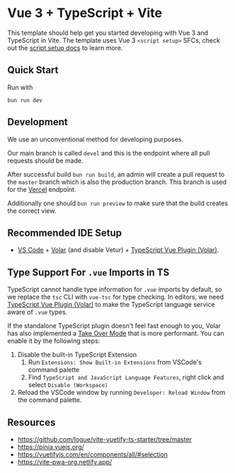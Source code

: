 # Vue 3 + TypeScript + Vite

This template should help get you started developing with Vue 3 and TypeScript in Vite. The template uses Vue 3 `<script setup>` SFCs, check out the [script setup docs](https://v3.vuejs.org/api/sfc-script-setup.html#sfc-script-setup) to learn more.

## Quick Start 

Run with 

```
bun run dev
```

## Development

We use an unconventional method for developing purposes.

Our main branch is called `devel` and this is the endpoint where all pull requests should be made.

After successful build `bun run build`, an admin will create a pull request to the `master` branch which is also the production branch. This branch is used for the [Vercel](https://vercel.com/barefootstaches-projects/myruckclub) endpoint.

Additionally one should `bun run preview` to make sure that the build creates the correct view.

## Recommended IDE Setup

- [VS Code](https://code.visualstudio.com/) + [Volar](https://marketplace.visualstudio.com/items?itemName=Vue.volar) (and disable Vetur) + [TypeScript Vue Plugin (Volar)](https://marketplace.visualstudio.com/items?itemName=Vue.vscode-typescript-vue-plugin).

## Type Support For `.vue` Imports in TS

TypeScript cannot handle type information for `.vue` imports by default, so we replace the `tsc` CLI with `vue-tsc` for type checking. In editors, we need [TypeScript Vue Plugin (Volar)](https://marketplace.visualstudio.com/items?itemName=Vue.vscode-typescript-vue-plugin) to make the TypeScript language service aware of `.vue` types. 

If the standalone TypeScript plugin doesn't feel fast enough to you, Volar has also implemented a [Take Over Mode](https://github.com/johnsoncodehk/volar/discussions/471#discussioncomment-1361669) that is more performant. You can enable it by the following steps:

1. Disable the built-in TypeScript Extension
   1. Run `Extensions: Show Built-in Extensions` from VSCode's command palette
   2. Find `TypeScript and JavaScript Language Features`, right click and select `Disable (Workspace)`
2. Reload the VSCode window by running `Developer: Reload Window` from the command palette.

## Resources

- https://github.com/logue/vite-vuetify-ts-starter/tree/master
- https://pinia.vuejs.org/
- https://vuetifyjs.com/en/components/all/#selection
- https://vite-pwa-org.netlify.app/
